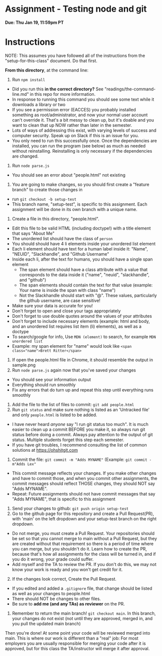 # Assignment - Testing node and git

**Due: Thu Jan 19, 11:59pm PT** 

# Instructions

NOTE: This assumes you have followed all of the instructions from the "setup-for-this-class" document.  Do that first.

**From this directory**, at the command line:

1. Run `npm install`
  * Did you run this **in the correct directory?** See "readings/the-command-line.md" in this repo for more information.
  * In response to running this command you should see some text while it downloads a library or two
  * If you see a permission error (EACCES) you probably installed something as root/administrator, and now your normal user account can't override it. That's a bit messy to clean up, but it's doable and you want to clean that up NOW rather than later in the semester.
  * Lots of ways of addressing this exist, with varying levels of success and computer security.  Speak up on Slack if this is an issue for you.
  * You only need to run this successfully once.  Once the dependencies are installed, you can run the program (see below) as much as needed without reinstalling.  Reinstalling is only necessary if the dependencies are changed.
1. Run `node parse.js`  
  * You should see an error about "people.html" not existing
1. You are going to make changes, so you should first create a "feature branch" to create those changes in
  * run `git checkout -b setup-test`
  * This branch name, "setup-test", is specific to this assignment.  Each assignment will be done in its own branch with a unique name.
1. Create a file in this directory, "people.html".  
  * Edit this file to be valid HTML (including doctype!) with a title element that says "About Me"
  * The unordered list should have the class of `person`
  * You should should have 4 li elements inside your unordered list element
  * Each li element should have text for a human label inside it: "Name", "NEUID", "Slackhandle", and "Github Username"
  * Inside each li, after the text for humans, you should have a single span element
    * The span element should have a class attribute with a value that corresponds to the data inside it ("name", "neuid", "slackhandle", and "github")
    * The span elements should contain the text for that value (example: Your name is inside the span with class "name")
    * Not the Slackhandle should start with "@".  These values, particularly the github username, are case sensitive!
  * Make sure your data is accurate for you!
  * Don't forget to open and close your tags appropriately
  * Don't forget to use double quotes around the values of your attributes
  * Don't forget to include necessary elements (example: html and body, and an unordered list requires list item (li) elements), as well as a doctype
  * To search/google for info, Use `MDN (element)` to search, for example `MDN unordered list` 
  * Example: my span element for "name" would look like `<span class="name">Brett Ritter</span>`
1. If open the people.html file in Chrome, it should resemble the output in sample.png
1. Run `node parse.js` again now that you've saved your changes
  * You should see your information output
  * Everything should run smoothly
  * Fix any errors that do turn up and repeat this step until everything runs smoothly
1. Add the file to the list of files to commit: `git add people.html`
1. Run `git status` and make sure nothing is listed as an 'Untracked file' and only `people.html` is listed to be added.
  * I have never heard *anyone* say "I run git status too much".  It is much easier to clean up a commit BEFORE you make it, so always run git status before doing a commit.  Always pay attention to the output of git status.  Multiple students forget this step each semester.
  * If you have git troubles, I recommend consulting the list of common solutions at https://ohshitgit.com
1. Commit the file: `git commit -m "Adds MYNAME"` (Example: `git commit -m"Adds Lex"`
  * This commit message reflects your changes.  If you make other changes and have to commit those, and when you commit other assignments, the commit messages should reflect THOSE changes, they should NOT say "Adds MYNAME".
  * Repeat: Future assignments should not have commit messages that say "Adds MYNAME", that is specific to this assignment
1. Send your changes to github: `git push origin setup-test` 
1. Go to the github page for this repository and create a Pull Request(PR), with 'main' on the left dropdown and your setup-test branch on the right dropdown.
  * Do not merge, you must create a Pull Request.  Your repositories should be set so that you cannot merge to main without a Pull Request, but they are created without that requirement so there is a period of time where you can merge, but you shouldn't do it.  Learn how to create the PR, because that's how all assignments for the class will be turned in, and if you do it wrong, your grade could suffer.
  * Add myself and the TA to review the PR.  If you don't do this, we may not know your work is ready and you won't get credit for it.
2. If the changes look correct, Create the Pull Request.
  * If you edited and added a `.gitignore` file, that change should be listed as well as your changes to people.html
  * There should NOT be changes to other files.
  * Be sure to **add me (and any TAs) as reviewer** on the PR.
1. Remember to return the main branch!  `git checkout main`.  In this branch, your changes do not exist (not until they are approved, merged in, and you pull the updated main branch)

Then you're done! At some point your code will be reviewed merged into main. This is where our work is different than a "real" job: For most employers you are usually responsible for merging your code after it is approved, but for this class the TA/instructor will merge it after approval.

